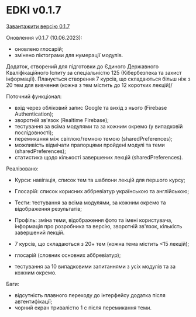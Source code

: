 # EDKI v0.1.7

[Завантажити версію 0.1.7](https://github.com/ArchExalt/EDKIApp/blob/main/EDKI-v0.1.7.apk)

Оновлення v0.1.7 (10.06.2023):

- оновлено глосарій;
- змінено піктограми для нумерації модулів.

Додаток, створений для підготовки до Єдиного Державного Кваліфікаційного Іспиту за спеціальністю 125 (Кібербезпека та захист інформації).
Планується створення 7 курсів, що складаються більш ніж з 20 тем для вивчення (кожна з тем містить до 12 коротких лекцій)/

Поточний функціонал:
- вхід через обліковий запис Google та вихід з нього (Firebase Authentication);
- зворотній зв'язок (Realtime Firebase);
- тестування за всіма модулями та за кожним окремо (у випадковій послідовності);
- перемикання між світлою/темною темою (sharedPreferences);
- можливість відмічати прапорцями пройдені модулі та теми (sharedPreferences);
- статистика щодо кількості завершених лекцій (sharedPreferences).

Реалізовано:
- Курси: навігація, список тем та шаблони лекцій для першого курсу;
- Глосарій: список корисних аббревіатур українською та англійською;
- Тести: тестування за всіма модулями, за кожним окремо та відображення результатів;
- Профіль: зміна теми, відображення фото та імені користувача, інформація про розробника та версію, зворотній зв'язок, кількість завершений лекцій.

- 7 курсів, що складаються з 20+ тем (кожна тема містить <15 лекцій);
- глосарій (словник основних аббревіатур);
- тестування за 10 випадковими запитаннями з усіх модулів та за кожним окремо.

Баги:
- відсутність плавного переходу до інтерфейсу додатка після автентифікації;
- чорний екран тривалістю 1 с після перемикання теми.
